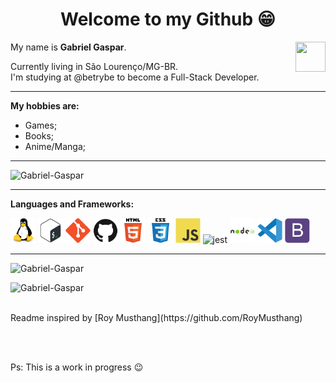 <h1 align="center"> Welcome to my Github 😁 </h1>
<a href="https://github.com/GabrielGaspar447" target="_blank">
  <img align="right" src="https://cdn.iconscout.com/icon/free/png-256/github-108-438008.png" width="48px" height="48px">
</a>
<!-- <a href="https://www.linkedin.com/in/" target="_blank"> -->
<!--   <img align="right" src="https://i.ibb.co/Kx2GSrT/linkedin.png" width="48px" height="48px"></a><br/> -->
<p align="left" >
My name is <b>Gabriel Gaspar</b>.
</p>
<p align="left" >
Currently living in São Lourenço/MG-BR.<br />
I'm studying at @betrybe to become a Full-Stack Developer.</b>
</p>
<hr/>


<b>My hobbies are: </b>
  - Games;
  - Books;
  - Anime/Manga;
<hr>



<img src="https://github-readme-stats.vercel.app/api?username=GabrielGaspar447&show_icons=true&theme=nightowl" alt="Gabriel-Gaspar">

<hr>

**Languages and Frameworks:**  

<p align="left">
<img src="https://raw.githubusercontent.com/devicons/devicon/master/icons/linux/linux-original.svg" alt="linux" width="40" height="40" />
<img src="https://raw.githubusercontent.com/devicons/devicon/master/icons/bash/bash-original.svg" alt="linux" width="40" height="40" />
<img src="https://raw.githubusercontent.com/devicons/devicon/master/icons/git/git-original.svg" alt="git" width="40" height="40"/> 
<img src="https://raw.githubusercontent.com/devicons/devicon/master/icons/github/github-original.svg" alt="git" width="40" height="40"/>
<img src="https://raw.githubusercontent.com/devicons/devicon/master/icons/html5/html5-original-wordmark.svg" alt="html5" width="40" height="40"/> 
<img src="https://raw.githubusercontent.com/devicons/devicon/master/icons/css3/css3-original-wordmark.svg" alt="css3" width="40" height="40"/> 
<img src="https://raw.githubusercontent.com/devicons/devicon/master/icons/javascript/javascript-original.svg" alt="javascript" width="40" height="40"/> 
<img src="https://www.learnstorybook.com/intro-to-storybook/logo-jest.png" alt="jest" width="40" height="40" />
<!-- <img src="https://raw.githubusercontent.com/devicons/devicon/master/icons/react/react-original-wordmark.svg" alt="react" width="40" height="40"/>  -->
<!-- <img src="https://raw.githubusercontent.com/devicons/devicon/master/icons/redux/redux-original.svg" alt="redux" width="40" height="40"/>  -->
<!-- <img src="https://raw.githubusercontent.com/devicons/devicon/master/icons/mysql/mysql-original-wordmark.svg" alt="mysql" width="40" height="40"/>  -->
<!-- <img src="https://raw.githubusercontent.com/devicons/devicon/master/icons/mongodb/mongodb-original-wordmark.svg" alt="mongodb" width="40" height="40"/>  -->
<img src="https://raw.githubusercontent.com/devicons/devicon/master/icons/nodejs/nodejs-original-wordmark.svg" alt="nodejs" width="40" height="40"/> 
<!-- <img src="https://raw.githubusercontent.com/devicons/devicon/master/icons/express/express-original-wordmark.svg" alt="express" width="40" height="40"/>  -->
<img src="https://raw.githubusercontent.com/devicons/devicon/master/icons/vscode/vscode-original.svg" alt="linux" width="40" height="40" />
<!-- <img src="https://raw.githubusercontent.com/devicons/devicon/master/icons/heroku/heroku-plain.svg" alt="heroku" width="40" height="40" /> -->
<!-- <img src="https://raw.githubusercontent.com/devicons/devicon/master/icons/python/python-plain.svg" alt="Python" width="40" height="40" /> -->
<!-- <img src="https://raw.githubusercontent.com/devicons/devicon/master/icons/jquery/jquery-plain.svg" alt="Jquery" width="40" height="40" /> -->
<!-- <img src="https://raw.githubusercontent.com/devicons/devicon/master/icons/django/django-plain.svg" alt="Django" width="40" height="40" /> -->
<img src="https://raw.githubusercontent.com/devicons/devicon/master/icons/bootstrap/bootstrap-plain.svg" alt="Bootstrap" width="40" height="40" />
<!-- <img src="https://raw.githubusercontent.com/devicons/devicon/master/icons/docker/docker-plain.svg" alt="Docker" width="40" height="40" /> -->
<!-- <img src="https://raw.githubusercontent.com/devicons/devicon/master/icons/postgresql/postgresql-plain.svg" alt="postgresql" width="40" height="40" /> -->
<!-- <img src="https://raw.githubusercontent.com/devicons/devicon/master/icons/typescript/typescript-plain.svg" alt="typescript" width="40" height="40" /> -->
</p>
<hr>

<p align="left"> <img src="https://komarev.com/ghpvc/?username=GabrielGaspar447" alt="Gabriel-Gaspar" /> </p>

<img src="https://github-readme-stats.vercel.app/api/top-langs/?username=GabrielGaspar447&layout=compact&theme=nightowl" alt="Gabriel-Gaspar">

<br>
<br>
<p font-size="10">Readme inspired by [Roy Musthang](https://github.com/RoyMusthang)</p>
<br>
<br>
<p font-size=2>Ps: This is a work in progress 😉</p>
 
 

